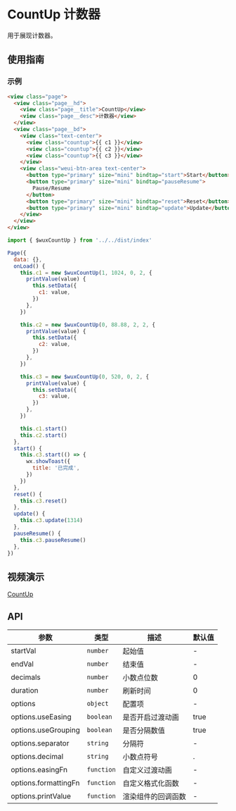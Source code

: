 # CountUp 计数器

用于展现计数器。

## 使用指南

### 示例

```html
<view class="page">
  <view class="page__hd">
    <view class="page__title">CountUp</view>
    <view class="page__desc">计数器</view>
  </view>
  <view class="page__bd">
    <view class="text-center">
      <view class="countup">{{ c1 }}</view>
      <view class="countup">{{ c2 }}</view>
      <view class="countup">{{ c3 }}</view>
    </view>
    <view class="weui-btn-area text-center">
      <button type="primary" size="mini" bindtap="start">Start</button>
      <button type="primary" size="mini" bindtap="pauseResume">
        Pause/Resume
      </button>
      <button type="primary" size="mini" bindtap="reset">Reset</button>
      <button type="primary" size="mini" bindtap="update">Update</button>
    </view>
  </view>
</view>
```

```js
import { $wuxCountUp } from '../../dist/index'

Page({
  data: {},
  onLoad() {
    this.c1 = new $wuxCountUp(1, 1024, 0, 2, {
      printValue(value) {
        this.setData({
          c1: value,
        })
      },
    })

    this.c2 = new $wuxCountUp(0, 88.88, 2, 2, {
      printValue(value) {
        this.setData({
          c2: value,
        })
      },
    })

    this.c3 = new $wuxCountUp(0, 520, 0, 2, {
      printValue(value) {
        this.setData({
          c3: value,
        })
      },
    })

    this.c1.start()
    this.c2.start()
  },
  start() {
    this.c3.start(() => {
      wx.showToast({
        title: '已完成',
      })
    })
  },
  reset() {
    this.c3.reset()
  },
  update() {
    this.c3.update(1314)
  },
  pauseResume() {
    this.c3.pauseResume()
  },
})
```

## 视频演示

[CountUp](./_media/countup.mp4 ':include :type=iframe width=375px height=667px')

## API

| 参数                 | 类型       | 描述               | 默认值 |
| -------------------- | ---------- | ------------------ | ------ |
| startVal             | `number`   | 起始值             | -      |
| endVal               | `number`   | 结束值             | -      |
| decimals             | `number`   | 小数点位数         | 0      |
| duration             | `number`   | 刷新时间           | 0      |
| options              | `object`   | 配置项             | -      |
| options.useEasing    | `boolean`  | 是否开启过渡动画   | true   |
| options.useGrouping  | `boolean`  | 是否分隔数值       | true   |
| options.separator    | `string`   | 分隔符             | -      |
| options.decimal      | `string`   | 小数点符号         | .      |
| options.easingFn     | `function` | 自定义过渡动画     | -      |
| options.formattingFn | `function` | 自定义格式化函数   | -      |
| options.printValue   | `function` | 渲染组件的回调函数 | -      |
